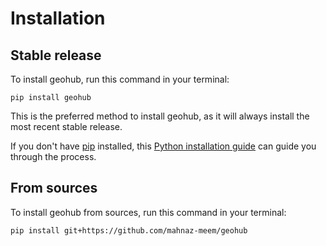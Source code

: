 # Installation

## Stable release

To install geohub, run this command in your terminal:

```
pip install geohub
```

This is the preferred method to install geohub, as it will always install the most recent stable release.

If you don't have [pip](https://pip.pypa.io) installed, this [Python installation guide](http://docs.python-guide.org/en/latest/starting/installation/) can guide you through the process.

## From sources

To install geohub from sources, run this command in your terminal:

```
pip install git+https://github.com/mahnaz-meem/geohub
```

